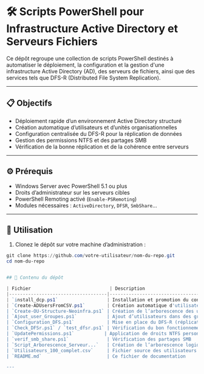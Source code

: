 
# 🛠️ Scripts PowerShell pour Infrastructure Active Directory et Serveurs Fichiers

Ce dépôt regroupe une collection de scripts PowerShell destinés à automatiser le déploiement, la configuration et la gestion d'une infrastructure Active Directory (AD), des serveurs de fichiers, ainsi que des services tels que DFS-R (Distributed File System Replication).

---

## 📋 Objectifs

- Déploiement rapide d’un environnement Active Directory structuré
- Création automatique d’utilisateurs et d’unités organisationnelles
- Configuration centralisée du DFS-R pour la réplication de données
- Gestion des permissions NTFS et des partages SMB
- Vérification de la bonne réplication et de la cohérence entre serveurs

---

## ⚙️ Prérequis

- Windows Server avec PowerShell 5.1 ou plus
- Droits d’administrateur sur les serveurs cibles
- PowerShell Remoting activé (`Enable-PSRemoting`)
- Modules nécessaires : `ActiveDirectory`, `DFSR`, `SmbShare`...

---

## 🚀 Utilisation

1. Clonez le dépôt sur votre machine d’administration :

```powershell
git clone https://github.com/votre-utilisateur/nom-du-repo.git
cd nom-du-repo


## 📂 Contenu du dépôt

| Fichier                             | Description                                                            |
|------------------------------------|------------------------------------------------------------------------|
| `install_dcp.ps1`                  | Installation et promotion du contrôleur de domaine                     |
| `Create-ADUsersFromCSV.ps1`        | Création automatique d'utilisateurs depuis un fichier `.csv`           |
| `Create-OU-Structure-Neoinfra.ps1` | Création de l’arborescence des unités organisationnelles               |
| `Ajout_user_Groupes.ps1`           | Ajout d’utilisateurs dans des groupes prédéfinis                       |
| `Configuration_DFS.ps1`            | Mise en place du DFS-R (réplication de fichiers)                       |
| `Check_DFSr.ps1` / `test_dfsr.ps1` | Vérification du bon fonctionnement du DFS-R                            |
| `UpdatePermissions.ps1`           | Application de droits NTFS personnalisés                               |
| `verif_smb_share.ps1`              | Vérification des partages SMB                                          |
| `Script_Arborescence_Serveur...`   | Création de l’arborescence logique sur serveur de fichiers             |
| `Utilisateurs_100_complet.csv`     | Fichier source des utilisateurs (nom, login, etc.)                     |
| `README.md`                        | Ce fichier de documentation                                            |

---


